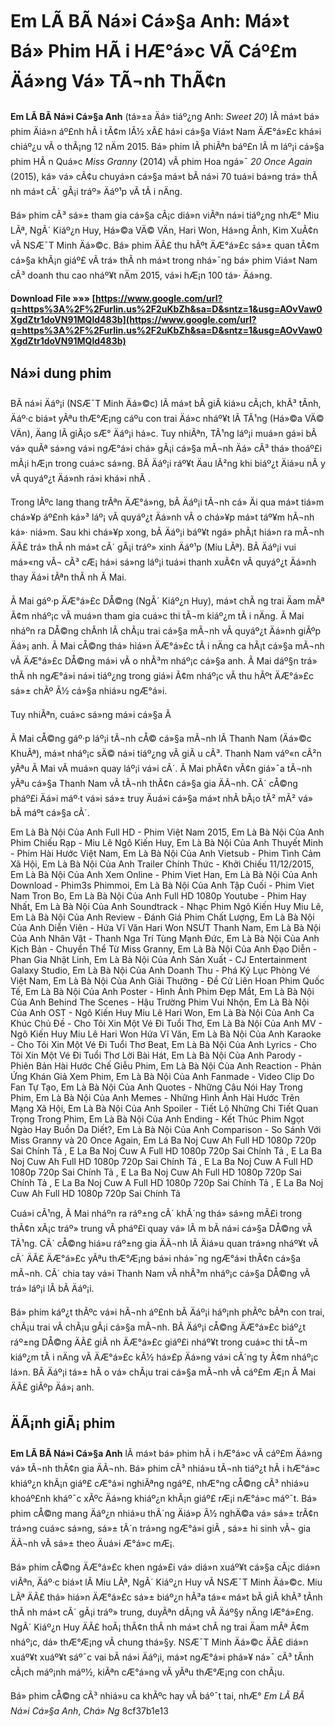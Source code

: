 # Em LÃ  BÃ  Ná»i Cá»§a Anh: Má»t Bá» Phim HÃ i HÆ°á»c VÃ  Cáº£m Äá»ng Vá» TÃ¬nh ThÃ¢n
 
**Em LÃ  BÃ  Ná»i Cá»§a Anh** (tá»±a Äá» tiáº¿ng Anh: *Sweet 20*) lÃ  má»t bá» phim Äiá»n áº£nh hÃ i tÃ¢m lÃ½ xÃ£ há»i cá»§a Viá»t Nam ÄÆ°á»£c khá»i chiáº¿u vÃ o thÃ¡ng 12 nÄm 2015. Bá» phim lÃ  phiÃªn báº£n lÃ m láº¡i cá»§a phim HÃ n Quá»c *Miss Granny* (2014) vÃ  phim Hoa ngá»¯ *20 Once Again* (2015), ká» vá» cÃ¢u chuyá»n cá»§a má»t bÃ  ná»i 70 tuá»i bá»ng trá» thÃ nh má»t cÃ´ gÃ¡i tráº» Äáº¹p vÃ  tÃ i nÄng.
 
Bá» phim cÃ³ sá»± tham gia cá»§a cÃ¡c diá»n viÃªn ná»i tiáº¿ng nhÆ° Miu LÃª, NgÃ´ Kiáº¿n Huy, Há»©a VÄ© VÄn, Hari Won, Há»ng Ãnh, Kim XuÃ¢n vÃ  NSÆ¯T Minh Äá»©c. Bá» phim ÄÃ£ thu hÃºt ÄÆ°á»£c sá»± quan tÃ¢m cá»§a khÃ¡n giáº£ vÃ  trá» thÃ nh má»t trong nhá»¯ng bá» phim Viá»t Nam cÃ³ doanh thu cao nháº¥t nÄm 2015, vá»i hÆ¡n 100 tá»· Äá»ng.
 
**Download File »»» [https://www.google.com/url?q=https%3A%2F%2Furlin.us%2F2uKbZh&sa=D&sntz=1&usg=AOvVaw0XgdZtr1doVN91MQld483b](https://www.google.com/url?q=https%3A%2F%2Furlin.us%2F2uKbZh&sa=D&sntz=1&usg=AOvVaw0XgdZtr1doVN91MQld483b)**


 
## Ná»i dung phim
 
BÃ  ná»i Äáº¡i (NSÆ¯T Minh Äá»©c) lÃ  má»t bÃ  giÃ  kiá»u cÃ¡ch, khÃ³ tÃ­nh, Äáº·c biá»t yÃªu thÆ°Æ¡ng cáº­u con trai Äá»c nháº¥t lÃ  TÃ¹ng (Há»©a VÄ© VÄn), Äang lÃ  giÃ¡o sÆ° Äáº¡i há»c. Tuy nhiÃªn, TÃ¹ng láº¡i muá»n gá»­i bÃ  vá» quÃª sá»ng vá»i ngÆ°á»i chá» gÃ¡i cá»§a mÃ¬nh Äá» cÃ³ thá» thoáº£i mÃ¡i hÆ¡n trong cuá»c sá»ng. BÃ  Äáº¡i ráº¥t Äau lÃ²ng khi biáº¿t Äiá»u nÃ y vÃ  quyáº¿t Äá»nh rá»i khá»i nhÃ .
 
Trong lÃºc lang thang trÃªn ÄÆ°á»ng, bÃ  Äáº¡i tÃ¬nh cá» Äi qua má»t tiá»m chá»¥p áº£nh ká»³ láº¡ vÃ  quyáº¿t Äá»nh vÃ o chá»¥p má»t táº¥m hÃ¬nh ká»· niá»m. Sau khi chá»¥p xong, bÃ  Äáº¡i báº¥t ngá» phÃ¡t hiá»n ra mÃ¬nh ÄÃ£ trá» thÃ nh má»t cÃ´ gÃ¡i tráº» xinh Äáº¹p (Miu LÃª). BÃ  Äáº¡i vui má»«ng vÃ¬ cÃ³ cÆ¡ há»i sá»ng láº¡i tuá»i thanh xuÃ¢n vÃ  quyáº¿t Äá»nh thay Äá»i tÃªn thÃ nh Ã Mai.
 
Ã Mai gáº·p ÄÆ°á»£c DÅ©ng (NgÃ´ Kiáº¿n Huy), má»t chÃ ng trai Äam mÃª Ã¢m nháº¡c vÃ  muá»n tham gia cuá»c thi tÃ¬m kiáº¿m tÃ i nÄng. Ã Mai nháº­n ra DÅ©ng chÃ­nh lÃ  chÃ¡u trai cá»§a mÃ¬nh vÃ  quyáº¿t Äá»nh giÃºp Äá»¡ anh. Ã Mai cÅ©ng thá» hiá»n ÄÆ°á»£c tÃ i nÄng ca hÃ¡t cá»§a mÃ¬nh vÃ  ÄÆ°á»£c DÅ©ng má»i vÃ o nhÃ³m nháº¡c cá»§a anh. Ã Mai dáº§n trá» thÃ nh ngÆ°á»i ná»i tiáº¿ng trong giá»i Ã¢m nháº¡c vÃ  thu hÃºt ÄÆ°á»£c sá»± chÃº Ã½ cá»§a nhiá»u ngÆ°á»i.
 
Tuy nhiÃªn, cuá»c sá»ng má»i cá»§a Ã

Ã Mai cÅ©ng gáº·p láº¡i tÃ¬nh cÅ© cá»§a mÃ¬nh lÃ  Thanh Nam (Äá»©c KhuÃª), má»t nháº¡c sÄ© ná»i tiáº¿ng vÃ  giÃ u cÃ³. Thanh Nam váº«n cÃ²n yÃªu Ã Mai vÃ  muá»n quay láº¡i vá»i cÃ´. Ã Mai phÃ¢n vÃ¢n giá»¯a tÃ¬nh yÃªu cá»§a Thanh Nam vÃ  tÃ¬nh thÃ¢n cá»§a gia ÄÃ¬nh. CÃ´ cÅ©ng pháº£i Äá»i máº·t vá»i sá»± truy Äuá»i cá»§a má»t nhÃ  bÃ¡o tÃ² mÃ² vá» bÃ­ máº­t cá»§a cÃ´.
 
Em Là Bà Nội Của Anh Full HD - Phim Việt Nam 2015,  Em Là Bà Nội Của Anh Phim Chiếu Rạp - Miu Lê Ngô Kiến Huy,  Em Là Bà Nội Của Anh Thuyết Minh - Phim Hài Hước Việt Nam,  Em Là Bà Nội Của Anh Vietsub - Phim Tình Cảm Xã Hội,  Em Là Bà Nội Của Anh Trailer Chính Thức - Khởi Chiếu 11/12/2015,  Em Là Bà Nội Của Anh Xem Online - Phim Viet Han,  Em Là Bà Nội Của Anh Download - Phim3s Phimmoi,  Em Là Bà Nội Của Anh Tập Cuối - Phim Viet Nam Tron Bo,  Em Là Bà Nội Của Anh Full HD 1080p Youtube - Phim Hay Nhất,  Em Là Bà Nội Của Anh Soundtrack - Nhạc Phim Ngô Kiến Huy Miu Lê,  Em Là Bà Nội Của Anh Review - Đánh Giá Phim Chất Lượng,  Em Là Bà Nội Của Anh Diễn Viên - Hứa Vĩ Văn Hari Won NSƯT Thanh Nam,  Em Là Bà Nội Của Anh Nhân Vật - Thanh Nga Trí Tùng Mạnh Đức,  Em Là Bà Nội Của Anh Kịch Bản - Chuyển Thể Từ Miss Granny,  Em Là Bà Nội Của Anh Đạo Diễn - Phan Gia Nhật Linh,  Em Là Bà Nội Của Anh Sản Xuất - CJ Entertainment Galaxy Studio,  Em Là Bà Nội Của Anh Doanh Thu - Phá Kỷ Lục Phòng Vé Việt Nam,  Em Là Bà Nội Của Anh Giải Thưởng - Đề Cử Liên Hoan Phim Quốc Tế,  Em Là Bà Nội Của Anh Poster - Hình Ảnh Phim Đẹp Mắt,  Em Là Bà Nội Của Anh Behind The Scenes - Hậu Trường Phim Vui Nhộn,  Em Là Bà Nội Của Anh OST - Ngô Kiến Huy Miu Lê Hari Won,  Em Là Bà Nội Của Anh Ca Khúc Chủ Đề - Cho Tôi Xin Một Vé Đi Tuổi Thơ,  Em Là Bà Nội Của Anh MV - Ngô Kiến Huy Miu Lê Hari Won Hứa Vĩ Văn,  Em Là Bà Nội Của Anh Karaoke - Cho Tôi Xin Một Vé Đi Tuổi Thơ Beat,  Em Là Bà Nội Của Anh Lyrics - Cho Tôi Xin Một Vé Đi Tuổi Thơ Lời Bài Hát,  Em Là Bà Nội Của Anh Parody - Phiên Bản Hài Hước Chế Giễu Phim,  Em Là Bà Nội Của Anh Reaction - Phản Ứng Khán Giả Xem Phim,  Em Là Bà Nội Của Anh Fanmade - Video Clip Do Fan Tự Tạo,  Em Là Bà Nội Của Anh Quotes - Những Câu Nói Hay Trong Phim,  Em Là Bà Nội Của Anh Memes - Những Hình Ảnh Hài Hước Trên Mạng Xã Hội,  Em Là Bà Nội Của Anh Spoiler - Tiết Lộ Những Chi Tiết Quan Trọng Trong Phim,  Em Là Bà Nội Của Anh Ending - Kết Thúc Phim Ngọt Ngào Hay Buồn Da Diết?,  Em Là Bà Nội Của Anh Comparison - So Sánh Với Miss Granny và 20 Once Again,  Em Lá Ba Noj Cuw Ah Full HD 1080p 720p Sai Chính Tả ,  E La Ba Noj Cuw A Full HD 1080p 720p Sai Chính Tả ,  E La Ba Noj Cuw Ah Full HD 1080p 720p Sai Chính Tả ,  E La Ba Noj Cuw A Full HD 1080p 720p Sai Chính Tả ,  E La Ba Noj Cuw Ah Full HD 1080p 720p Sai Chính Tả ,  E La Ba Noj Cuw A Full HD 1080p 720p Sai Chính Tả ,  E La Ba Noj Cuw Ah Full HD 1080p 720p Sai Chính Tả
 
Cuá»i cÃ¹ng, Ã Mai nháº­n ra ráº±ng cÃ´ khÃ´ng thá» sá»ng mÃ£i trong thÃ¢n xÃ¡c tráº» trung vÃ  pháº£i quay vá» lÃ m bÃ  ná»i cá»§a DÅ©ng vÃ  TÃ¹ng. CÃ´ cÅ©ng hiá»u ráº±ng gia ÄÃ¬nh lÃ  Äiá»u quan trá»ng nháº¥t vÃ  cÃ´ ÄÃ£ ÄÆ°á»£c yÃªu thÆ°Æ¡ng bá»i nhá»¯ng ngÆ°á»i thÃ¢n cá»§a mÃ¬nh. CÃ´ chia tay vá»i Thanh Nam vÃ  nhÃ³m nháº¡c cá»§a DÅ©ng vÃ  trá» láº¡i lÃ  bÃ  Äáº¡i.
 
Bá» phim káº¿t thÃºc vá»i hÃ¬nh áº£nh bÃ  Äáº¡i háº¡nh phÃºc bÃªn con trai, chÃ¡u trai vÃ  chÃ¡u gÃ¡i cá»§a mÃ¬nh. BÃ  Äáº¡i cÅ©ng ÄÆ°á»£c biáº¿t ráº±ng DÅ©ng ÄÃ£ giÃ nh ÄÆ°á»£c giáº£i nháº¥t trong cuá»c thi tÃ¬m kiáº¿m tÃ i nÄng vÃ  ÄÆ°á»£c kÃ½ há»£p Äá»ng vá»i cÃ´ng ty Ã¢m nháº¡c lá»n. BÃ  Äáº¡i tá»± hÃ o vá» chÃ¡u trai cá»§a mÃ¬nh vÃ  cáº£m Æ¡n Ã Mai ÄÃ£ giÃºp Äá»¡ anh.
 
## ÄÃ¡nh giÃ¡ phim
 
**Em LÃ  BÃ  Ná»i Cá»§a Anh** lÃ  má»t bá» phim hÃ i hÆ°á»c vÃ  cáº£m Äá»ng vá» tÃ¬nh thÃ¢n gia ÄÃ¬nh. Bá» phim cÃ³ nhiá»u tÃ¬nh tiáº¿t hÃ i hÆ°á»c khiáº¿n khÃ¡n giáº£ cÆ°á»i nghiÃªng ngáº£, nhÆ°ng cÅ©ng cÃ³ nhiá»u khoáº£nh kháº¯c xÃºc Äá»ng khiáº¿n khÃ¡n giáº£ rÆ¡i nÆ°á»c máº¯t. Bá» phim cÅ©ng mang Äáº¿n nhiá»u thÃ´ng Äiá»p Ã½ nghÄ©a vá» sá»± trÃ¢n trá»ng cuá»c sá»ng, sá»± tÃ´n trá»ng ngÆ°á»i giÃ , sá»± hi sinh vÃ¬ gia ÄÃ¬nh vÃ  sá»± theo Äuá»i Æ°á»c mÆ¡.
 
Bá» phim cÅ©ng ÄÆ°á»£c khen ngá»£i vá» diá»n xuáº¥t cá»§a cÃ¡c diá»n viÃªn, Äáº·c biá»t lÃ  Miu LÃª, NgÃ´ Kiáº¿n Huy vÃ  NSÆ¯T Minh Äá»©c. Miu LÃª ÄÃ£ thá» hiá»n ÄÆ°á»£c sá»± biáº¿n hÃ³a tá»« má»t bÃ  giÃ  khÃ³ tÃ­nh thÃ nh má»t cÃ´ gÃ¡i tráº» trung, duyÃªn dÃ¡ng vÃ  Äáº§y nÄng lÆ°á»£ng. NgÃ´ Kiáº¿n Huy ÄÃ£ hoÃ¡ thÃ¢n thÃ nh má»t chÃ ng trai Äam mÃª Ã¢m nháº¡c, dá» thÆ°Æ¡ng vÃ  chung thá»§y. NSÆ¯T Minh Äá»©c ÄÃ£ diá»n xuáº¥t xuáº¥t sáº¯c vai bÃ  ná»i Äáº¡i, má»t ngÆ°á»i phá»¥ ná»¯ cÃ³ tÃ­nh cÃ¡ch máº¡nh máº½, kiÃªn cÆ°á»ng vÃ  yÃªu thÆ°Æ¡ng con chÃ¡u.
 
Bá» phim cÅ©ng cÃ³ nhiá»u ca khÃºc hay vÃ  báº¯t tai, nhÆ° *Em LÃ  BÃ  Ná»i Cá»§a Anh*, *Chá» Ng*
 8cf37b1e13
 
